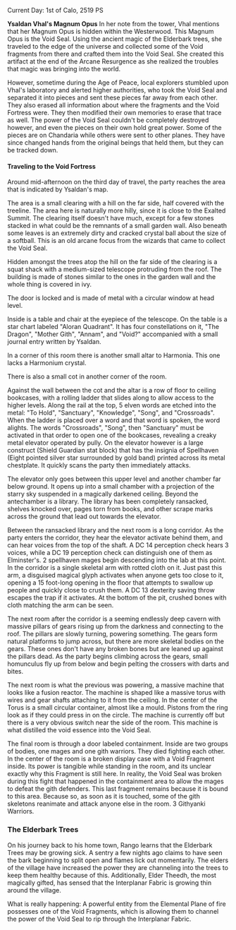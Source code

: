 Current Day: 1st of Calo, 2519 PS

**Ysaldan Vhal's Magnum Opus**
In her note from the tower, Vhal mentions that her Magnum Opus is hidden within the Westerwood. This Magnum Opus is the Void Seal. Using the ancient magic of the Elderbark trees, she traveled to the edge of the universe and collected some of the Void fragments from there and crafted them into the Void Seal. She created this artifact at the end of the Arcane Resurgence as she realized the troubles that magic was bringing into the world.

However, sometime during the Age of Peace, local explorers stumbled upon Vhal's laboratory and alerted higher authorities, who took the Void Seal and separated it into pieces and sent these pieces far away from each other. They also erased all information about where the fragments and the Void Fortress were. They then modified their own memories to erase that trace as well. The power of the Void Seal couldn't be completely destroyed however, and even the pieces on their own hold great power. Some of the pieces are on Chandaria while others were sent to other planes. They have since changed hands from the original beings that held them, but they can be tracked down.
#### Traveling to the Void Fortress
Around mid-afternoon on the third day of travel, the party reaches the area that is indicated by Ysaldan's map.

The area is a small clearing with a hill on the far side, half covered with the treeline. The area here is naturally more hilly, since it is close to the Exalted Summit. The clearing itself doesn't have much, except for a few stones stacked in what could be the remnants of a small garden wall. Also beneath some leaves is an extremely dirty and cracked crystal ball about the size of a softball. This is an old arcane focus from the wizards that came to collect the Void Seal.

Hidden amongst the trees atop the hill on the far side of the clearing is a squat shack with a medium-sized telescope protruding from the roof. The building is made of stones similar to the ones in the garden wall and the whole thing is covered in ivy.

The door is locked and is made of metal with a circular window at head level.

Inside is a table and chair at the eyepiece of the telescope. On the table is a star chart labeled "Aloran Quadrant". It has four constellations on it, "The Dragon", "Mother Gith", "Annam", and "Void?" accompanied with a small journal entry written by Ysaldan.

In a corner of this room there is another small altar to Harmonia. This one lacks a Harmonium crystal.

There is also a small cot in another corner of the room.

Against the wall between the cot and the altar is a row of floor to ceiling bookcases, with a rolling ladder that slides along to allow access to the higher levels. Along the rail at the top, 5 elven words are etched into the metal:  "To Hold", "Sanctuary", "Knowledge", "Song", and "Crossroads". When the ladder is placed over a word and that word is spoken, the word alights. The words "Crossroads", "Song", then "Sanctuary" must be activated in that order to open one of the bookcases, revealing a creaky metal elevator operated by pully. On the elevator however is a large construct (Shield Guardian stat block) that has the insignia of Spellhaven (Eight pointed silver star surrounded by gold band) printed across its metal chestplate. It quickly scans the party then immediately attacks.

The elevator only goes between this upper level and another chamber far below ground. It opens up into a small chamber with a projection of the starry sky suspended in a magically darkened ceiling. Beyond the antechamber is a library. The library has been completely ransacked, shelves knocked over, pages torn from books, and other scrape marks across the ground that lead out towards the elevator.

Between the ransacked library and the next room is a long corridor. As the party enters the corridor, they hear the elevator activate behind them, and can hear voices from the top of the shaft. A DC 14 perception check hears 3 voices, while a DC 19 perception check can distinguish one of them as Elminster's. 2 spellhaven mages begin descending into the lab at this point. In the corridor is a single skeletal arm with rotted cloth on it. Just past this arm, a disguised magical glyph activates when anyone gets too close to it, opening a 15 foot-long opening in the floor that attempts to swallow up people and quickly close to crush them. A DC 13 dexterity saving throw escapes the trap if it activates. At the bottom of the pit, crushed bones with cloth matching the arm can be seen.

The next room after the corridor is a seeming endlessly deep cavern with massive pillars of gears rising up from the darkness and connecting to the roof. The pillars are slowly turning, powering something. The gears form natural platforms to jump across, but there are more skeletal bodies on the gears. These ones don't have any broken bones but are leaned up against the pillars dead. As the party begins climbing across the gears, small homunculus fly up from below and begin pelting the crossers with darts and bites.

The next room is what the previous was powering, a massive machine that looks like a fusion reactor. The machine is shaped like a massive torus with wires and gear shafts attaching to it from the ceiling. In the center of the Torus is a small circular container, almost like a mould. Pistons from the ring look as if they could press in on the circle. The machine is currently off but there is a very obvious switch near the side of the room. This machine is what distilled the void essence into the Void Seal.

The final room is through a door labeled containment. Inside are two groups of bodies, one mages and one gith warriors. They died fighting each other. In the center of the room is a broken display case with a Void Fragment inside. Its power is tangible while standing in the room, and its unclear exactly why this Fragment is still here. In reality, the Void Seal was broken during this fight that happened in the containment area to allow the mages to defeat the gith defenders. This last fragment remains because it is bound to this area. Because so, as soon as it is touched, some of the gith skeletons reanimate and attack anyone else in the room. 3 Githyanki Warriors.

### The Elderbark Trees
On his journey back to his home town, Rango learns that the Elderbark Trees may be growing sick. A sentry a few nights ago claims to have seen the bark beginning to split open and flames lick out momentarily. The elders of the village have increased the power they are channeling into the trees to keep them healthy because of this. Additionally, Elder Theedh, the most magically gifted, has sensed that the Interplanar Fabric is growing thin around the village.

What is really happening: A powerful entity from the Elemental Plane of fire possesses one of the Void Fragments, which is allowing them to channel the power of the Void Seal to rip through the Interplanar Fabric.